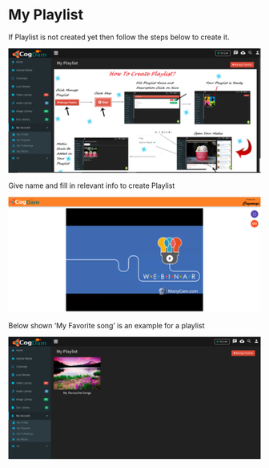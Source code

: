 # My Playlist

If Playlist is not created yet then follow the steps below to create it.

![](../.gitbook/assets/image%20%2861%29.png)

Give name and fill in relevant info to create Playlist

![](../.gitbook/assets/image%20%28129%29.png)

Below shown ‘My Favorite song’ is an example for a playlist

![](../.gitbook/assets/image%20%2817%29.png)

